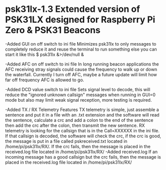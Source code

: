 # psk31lx-1.3 Extended version of PSK31LX designed for Raspberry Pi Zero & PSK31 Beacons

-Added GUI on off switch to ini file 
         Minimizes psk31lx to only messages to completely reduce it and reuse the terminal to run something else you can start it like this          $ psk31lx &>/dev/null &  

-Added AFC on off switch to ini file 
        In long running beacon applications the AFC receiving stray signals could cause the frequency to walk up or down the                       waterfall. Currently I turn off AFC, maybe a future update will limit how far off frequency AFC is allowed to go. 

-Added DCD value switch to ini file 
        Sets signal level to decode, this will reduce the "ignored unknown callsign" messages when running in GUI=0 mode but also                   may limit weak signal reception, more testing is required. 

-Added TX  / RX Telemetry Features 
       TX telemetry is simple, just assemble a sentence and put it in a file with an .txt extension and the software will read the                sentence, calculate a crc and add a colon to the end of the sentence then add the crc after the colon, then transmit the new                sentence.
       RX telemetry is looking for the callsign that is in the Call=XXXXXX in the ini file. If that callsign is decoded, the software will        check the crc, if the crc is good, the message is put in a file called pskreceived.txt located in /home/pi/psk31lx/RX/. If the
       crc fails, then the message is placed in the received.log file located in /home/pi/psk31lx/RX/
-Added received.log 
       If an incoming message has a good callsign but the crc fails, then the message is placed in the received.log file located in                /home/pi/psk31lx/RX/

